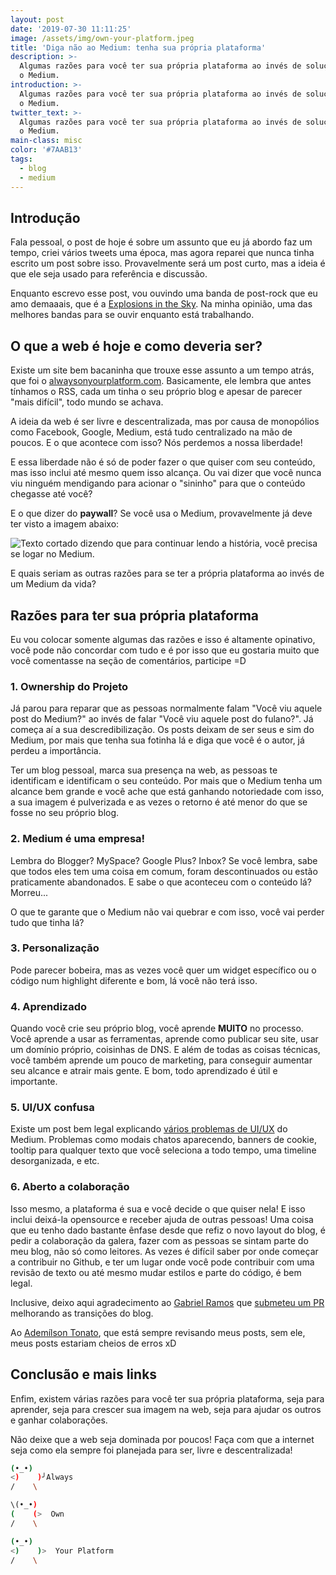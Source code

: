 ```yaml
---
layout: post
date: '2019-07-30 11:11:25'
image: /assets/img/own-your-platform.jpeg
title: 'Diga não ao Medium: tenha sua própria plataforma'
description: >-
  Algumas razões para você ter sua própria plataforma ao invés de soluções como
  o Medium.
introduction: >-
  Algumas razões para você ter sua própria plataforma ao invés de soluções como
  o Medium.
twitter_text: >-
  Algumas razões para você ter sua própria plataforma ao invés de soluções como
  o Medium.
main-class: misc
color: '#7AAB13'
tags:
  - blog
  - medium
---
```

## Introdução

Fala pessoal, o post de hoje é sobre um assunto que eu já abordo faz um tempo, criei vários tweets uma época, mas agora reparei que nunca tinha escrito um post sobre isso. Provavelmente será um post curto, mas a ideia é que ele seja usado para referência e discussão.

Enquanto escrevo esse post, vou ouvindo uma banda de post-rock que eu amo demaaais, que é a [Explosions in the Sky](https://open.spotify.com/artist/1uQWmt1OhuHGRKmZ2ZcL6p?si=6Cdmq6BERceYUJSTEi9svQ). Na minha opinião, uma das melhores bandas para se ouvir enquanto está trabalhando.

## O que a web é hoje e como deveria ser?

Existe um site bem bacaninha que trouxe esse assunto a um tempo atrás, que foi o [alwaysonyourplatform.com](https://www.alwaysownyourplatform.com/). Basicamente, ele lembra que antes tínhamos o RSS, cada um tinha o seu próprio blog e apesar de parecer "mais difícil", todo mundo se achava.

A ideia da web é ser livre e descentralizada, mas por causa de monopólios como Facebook, Google, Medium, está tudo centralizado na mão de poucos. E o que acontece com isso? Nós perdemos a nossa liberdade! 

E essa liberdade não é só de poder fazer o que quiser com seu conteúdo, mas isso inclui até mesmo quem isso alcança. Ou vai dizer que você nunca viu ninguém mendigando para acionar o "sininho" para que o conteúdo chegasse até você? 

E o que dizer do **paywall**? Se você usa o Medium, provavelmente já deve ter visto a imagem abaixo:

![Texto cortado dizendo que para continuar lendo a história, você precisa se logar no Medium.](/assets/img/medium.jpeg)

E quais seriam as outras razões para se ter a própria plataforma ao invés de um Medium da vida?

## Razões para ter sua própria plataforma

Eu vou colocar somente algumas das razões e isso é altamente opinativo, você pode não concordar com tudo e é por isso que eu gostaria muito que você comentasse na seção de comentários, participe =D

### 1. Ownership do Projeto

Já parou para reparar que as pessoas normalmente falam "Você viu aquele post do Medium?" ao invés de falar "Você viu aquele post do fulano?". Já começa aí a sua descredibilização. Os posts deixam de ser seus e sim do Medium, por mais que tenha sua fotinha lá e diga que você é o autor, já perdeu a importância.

Ter um blog pessoal, marca sua presença na web, as pessoas te identificam e identificam o seu conteúdo. Por mais que o Medium tenha um alcance bem grande e você ache que está ganhando notoriedade com isso, a sua imagem é pulverizada e as vezes o retorno é até menor do que se fosse no seu próprio blog.

### 2. Medium é uma empresa!

Lembra do Blogger? MySpace? Google Plus? Inbox? Se você lembra, sabe que todos eles tem uma coisa em comum, foram descontinuados ou estão praticamente abandonados. E sabe o que aconteceu com o conteúdo lá? Morreu...

O que te garante que o Medium não vai quebrar e com isso, você vai perder tudo que tinha lá?

### 3. Personalização

Pode parecer bobeira, mas as vezes você quer um widget específico ou o código num highlight diferente e bom, lá você não terá isso. 

### 4. Aprendizado

Quando você crie seu próprio blog, você aprende **MUITO** no processo. Você aprende a usar as ferramentas, aprende como publicar seu site, usar um domínio próprio, coisinhas de DNS. E além de todas as coisas técnicas, você também aprende um pouco de marketing, para conseguir aumentar seu alcance e atrair mais gente. E bom, todo aprendizado é útil e importante.

### 5. UI/UX confusa

Existe um post bem legal explicando [vários problemas de UI/UX](https://medium.com/@nikitonsky/medium-is-a-poor-choice-for-blogging-bb0048d19133) do Medium. Problemas como modais chatos aparecendo, banners de cookie, tooltip para qualquer texto que você seleciona a todo tempo, uma timeline desorganizada, e etc.

### 6. Aberto a colaboração

Isso mesmo, a plataforma é sua e você decide o que quiser nela! E isso inclui deixá-la opensource e receber ajuda de outras pessoas! Uma coisa que eu tenho dado bastante ênfase desde que refiz o novo layout do blog, é pedir a colaboração da galera, fazer com as pessoas se sintam parte do meu blog, não só como leitores. As vezes é difícil saber por onde começar a contribuir no Github, e ter um lugar onde você pode contribuir com uma revisão de texto ou até mesmo mudar estilos e parte do código, é bem legal.

Inclusive, deixo aqui agradecimento ao [Gabriel Ramos](https://github.com/gabrieluizramos) que [submeteu um PR](https://github.com/willianjusten/willianjusten.com.br/pull/112) melhorando as transições do blog.

Ao [Ademílson Tonato](https://github.com/ftonato), que está sempre revisando meus posts, sem ele, meus posts estariam cheios de erros xD

## Conclusão e mais links

Enfim, existem várias razões para você ter sua própria plataforma, seja para aprender, seja para crescer sua imagem na web, seja para ajudar os outros e ganhar colaborações. 

Não deixe que a web seja dominada por poucos! Faça com que a internet seja como ela sempre foi planejada para ser, livre e descentralizada!

```sh
(•_•)
<)    )╯Always
/    \

\(•_•)
(    (>  Own
/    \

(•_•)
<)    )>  Your Platform
/    \
```

